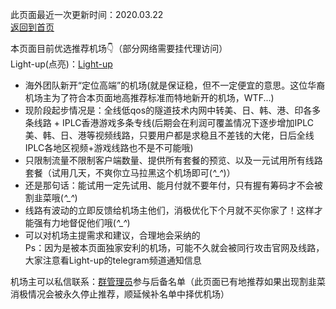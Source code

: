 此页面最近一次更新时间：2020.03.22              
[返回到首页](https://passwallopenwrt.github.io/website/)                

本页面目前优选推荐机场👇（部分网络需要挂代理访问）             
Light-up(点亮)：[Light-up](https://light-up.cc/auth/register?code=DusH)                               
* 海外团队新开“定位高端”的机场(就是保证稳，但不一定便宜的意思。这位华裔机场主为了符合本页面地高推荐标准而特地新开的机场，WTF...)               
* 现阶段起步情况是：全线低qos的隧道技术内网中转美、日、韩、港、印各多条线路 + IPLC香港游戏多条专线(后期会在利润可覆盖情况下逐步增加IPLC美、韩、日、港等视频线路，只要用户都是求稳且不差钱的大佬，日后全线IPLC各地区视频+游戏线路也不是不可能哦)                     
* 只限制流量不限制客户端数量、提供所有套餐的预览、以及一元试用所有线路套餐（试用几天，不爽你立马拉黑这个机场即可(*^_^*)）              
* 还是那句话：能试用一定先试用、能月付就不要年付，只有握有筹码才不会被割韭菜哦(*^_^*)             
* 线路有波动的立即反馈给机场主他们，消极优化下个月就不买你家了！这样才能强有力地督促他们哦(*^_^*)                        
* 可以对机场主提需求和建议，合理地会采纳的                                                     
Ps：因为是被本页面独家安利的机场，可能不久就会被同行攻击官网及线路，大家注意看Light-up的telegram频道通知信息                     
                         
机场主可以私信联系：[群管理员](https://t.me/wefuxkgfw)参与后备名单（此页面已有地推荐如果出现割韭菜消极情况会被永久停止推荐，顺延候补名单中择优机场）   

